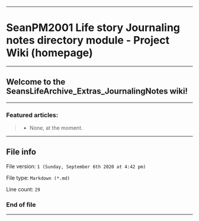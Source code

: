
***

# SeanPM2001 Life story Journaling notes directory module - Project Wiki (homepage)

***

## Welcome to the SeansLifeArchive_Extras_JournalingNotes wiki!

***

### Featured articles:

> * None, at the moment.

***

## File info

File version: `1 (Sunday, September 6th 2020 at 4:42 pm)`

File type: `Markdown (*.md)`

Line count: `29`

### End of file

***
